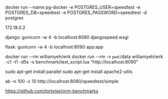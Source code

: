 docker run --name pg-docker -e POSTGRES_USER=speedtest -e POSTGRES_DB=speedtest -e POSTGRES_PASSWORD=speedtest -d postgres

172.18.0.2


django:
gunicorn -w 4 -b localhost:8080 djangospeed.wsgi

flask:
gunicorn -w 4 -b localhost:8090 app:app


docker run --rm williamyeh/wrk
docker run --rm  -v `pwd`:/data williamyeh/wrk -c1 -t1 -d5s -s benchmark/test_script.lua "http://localhost:8090"






sudo apt-get install parallel
sudo apt-get install apache2-utils


ab -n 100 -c 10 http://localhost:8080/speedtest/simple


https://github.com/tortoise/orm-benchmarks